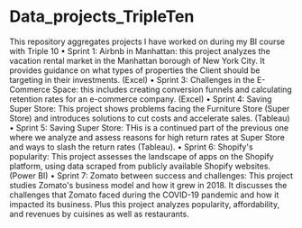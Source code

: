# Data_projects_TripleTen
This repository aggregates projects I have worked on during my BI course with Triple 10
•	Sprint 1: Airbnb in Manhattan: this project analyzes the vacation rental market in the Manhattan borough of New York City. It provides guidance on what types of properties the Client should be targeting in their investments. (Excel)
•	Sprint 3: Challenges in the E-Commerce Space: this includes creating conversion funnels and calculating retention rates for an e-commerce company. (Excel)
•	Sprint 4: Saving Super Store: This project shows problems facing the Furniture Store (Super Store) and introduces solutions to cut costs and accelerate sales. (Tableau)
•	Sprint 5: Saving Super Store: THis is a continued part of the previous one where we analyze and assess reasons for high return rates at Super Store and ways to slash the return rates (Tableau). 
•	Sprint 6: Shopify's popularity: This project assesses the landscape of apps on the Shopify platform, using data scraped from publicly available Shopify websites. (Power BI)
•	Sprint 7: Zomato between success and challenges: This project studies Zomato's business model and how it grew in 2018. It discusses the challenges that Zomato faced during the COVID-19 pandemic and how it impacted its business. Plus this project analyzes popularity, affordability, and revenues by cuisines as well as restaurants.
